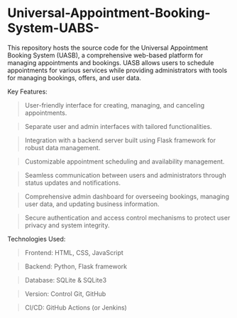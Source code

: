 # Universal-Appointment-Booking-System-UABS-

This repository hosts the source code for the Universal Appointment Booking System (UASB), a comprehensive web-based platform for managing appointments and bookings. UASB allows users to schedule appointments for various services while providing administrators with tools for managing bookings, offers, and user data.

Key Features:
>User-friendly interface for creating, managing, and canceling appointments.

>Separate user and admin interfaces with tailored functionalities.

>Integration with a backend server built using Flask framework for robust data management.

>Customizable appointment scheduling and availability management.

>Seamless communication between users and administrators through status updates and notifications.

>Comprehensive admin dashboard for overseeing bookings, managing user data, and updating business information.

>Secure authentication and access control mechanisms to protect user privacy and system integrity.


Technologies Used:
>Frontend: HTML, CSS, JavaScript

>Backend: Python, Flask framework

>Database: SQLite & SQLite3

>Version: Control Git, GitHub

>CI/CD: GitHub Actions (or Jenkins)

